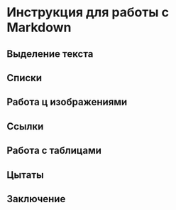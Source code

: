 # Инструкция для работы с Markdown

## Выделение текста 

## Списки

## Работа ц изображениями

## Ссылки

## Работа с таблицами

## Цытаты

## Заключение